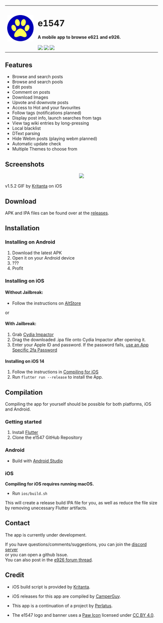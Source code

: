 
<table>
    <tr>
    <td width="20%">
    <img src="assets/icon/app/paw.png"/>
    </td>
    <td width="80%">
    <h1>e1547</h1>
    <h4>A mobile app to browse e621 and e926.</h4>
    <a href="https://github.com/clragon/e1547/commits/master"><img src="https://badgen.net/github/commits/clragon/e1547"></a>
    <a href="https://github.com/clragon/e1547/commits/master"><img src="https://badgen.net/github/last-commit/clragon/e1547"></a>
    <a href="blob/master/LICENSE"><img src="https://img.shields.io/github/license/clragon/e1547"><a>
    </td>
    </tr>
</table>


## Features  

- Browse and search posts
- Browse and search pools
- Edit posts
- Comment on posts
- Download Images
- Upvote and downvote posts
- Access to Hot and your favourites
- Follow tags (notifications planned)
- Display post info, launch searches from tags
- View tag wiki entries by long-pressing 
- Local blacklist
- DText parsing
- Hide Webm posts (playing webm planned)
- Automatic update check
- Multiple Themes to choose from
 

## Screenshots  
  
<p align="center">
  <img src="assets/screenshots/1547.gif">
</p>

v1.5.2 GIF by [Kritanta](https://github.com/KritantaDev) on iOS


## Download  
  
APK and IPA files can be found over at the [releases](https://github.com/clragon/e1547/releases/latest).  

## Installation

### Installing on Android

1. Download the latest APK
2. Open it on your Android device
3. ???
4. Profit

### Installing on iOS

#### Without Jailbreak:
- Follow the instructions on [AltStore](https://altstore.io/)

or 

#### With Jailbreak:
1. Grab [Cydia Impactor](http://www.cydiaimpactor.com/)
2. Drag the downloaded .ipa file onto Cydia Impactor after opening it. 
3. Enter your Apple ID and password. If the password fails, [use an App Specific 2fa Password](https://support.apple.com/en-us/HT204397#sections)

#### Installing on iOS 14

1. Follow the instructions in [Compiling for iOS](#iOS)
2. Run `flutter run --release` to install the App.

## Compilation

Compiling the app for yourself should be possible for both platforms, iOS and Android.

### Getting started

1. Install [Flutter](https://flutter.dev/docs/get-started/install)
2. Clone the e1547 GitHub Repository

### Android

- Build with [Android Studio](https://developer.android.com/studio)

### iOS

**Compiling for iOS requires running macOS.**

- Run `ios/build.sh`

This will create a release build IPA file for you, as well as reduce the file size by removing unecessary Flutter artifacts.

## Contact
The app is currently under development.  

If you have questions/comments/suggestions, you can join the [discord server](https://discord.gg/knyhWmz)  
or you can open a github Issue.  
You can also post in the [e926 forum thread](https://e926.net/forum_topics/25854).  

## Credit
- iOS build script is provided by [Kritanta](https://github.com/KritantaDev).

- iOS releases for this app are compiled by [CamperGuy](https://github.com/camperguy).

- This app is a continuation of a project by [Perlatus](https://github.com/perlatus).

- The e1547 logo and banner uses a [Paw Icon](https://fontawesome.com/icons/paw?style=solid) licensed under [CC BY 4.0](https://creativecommons.org/licenses/by/4.0/).
